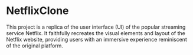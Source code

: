# NetflixClone
This project is a replica of the user interface (UI) of the popular streaming service Netflix. It faithfully recreates the visual elements and layout of the Netflix website, providing users with an immersive experience reminiscent of the original platform.
